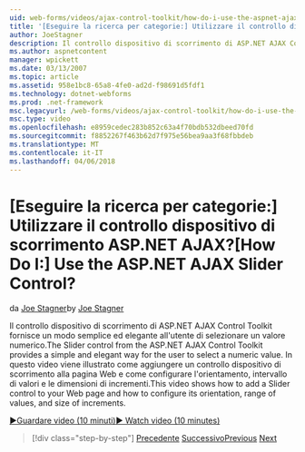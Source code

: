 ```yaml
---
uid: web-forms/videos/ajax-control-toolkit/how-do-i-use-the-aspnet-ajax-slider-control
title: '[Eseguire la ricerca per categorie:] Utilizzare il controllo dispositivo di scorrimento ASP.NET AJAX? | Microsoft Docs'
author: JoeStagner
description: Il controllo dispositivo di scorrimento di ASP.NET AJAX Control Toolkit fornisce un modo semplice ed elegante all'utente di selezionare un valore numerico. Questo video viene illustrato come Active Directory...
ms.author: aspnetcontent
manager: wpickett
ms.date: 03/13/2007
ms.topic: article
ms.assetid: 958e1bc8-65a8-4fe0-ad2d-f98691d5fdf1
ms.technology: dotnet-webforms
ms.prod: .net-framework
msc.legacyurl: /web-forms/videos/ajax-control-toolkit/how-do-i-use-the-aspnet-ajax-slider-control
msc.type: video
ms.openlocfilehash: e8959cedec283b852c63a4f70bdb532dbeed70fd
ms.sourcegitcommit: f8852267f463b62d7f975e56bea9aa3f68fbbdeb
ms.translationtype: MT
ms.contentlocale: it-IT
ms.lasthandoff: 04/06/2018
---
```

<a name="how-do-i-use-the-aspnet-ajax-slider-control"></a><span data-ttu-id="0ffd5-105">[Eseguire la ricerca per categorie:] Utilizzare il controllo dispositivo di scorrimento ASP.NET AJAX?</span><span class="sxs-lookup"><span data-stu-id="0ffd5-105">[How Do I:] Use the ASP.NET AJAX Slider Control?</span></span>
====================
<span data-ttu-id="0ffd5-106">da [Joe Stagner](https://github.com/JoeStagner)</span><span class="sxs-lookup"><span data-stu-id="0ffd5-106">by [Joe Stagner](https://github.com/JoeStagner)</span></span>

<span data-ttu-id="0ffd5-107">Il controllo dispositivo di scorrimento di ASP.NET AJAX Control Toolkit fornisce un modo semplice ed elegante all'utente di selezionare un valore numerico.</span><span class="sxs-lookup"><span data-stu-id="0ffd5-107">The Slider control from the ASP.NET AJAX Control Toolkit provides a simple and elegant way for the user to select a numeric value.</span></span> <span data-ttu-id="0ffd5-108">In questo video viene illustrato come aggiungere un controllo dispositivo di scorrimento alla pagina Web e come configurare l'orientamento, intervallo di valori e le dimensioni di incrementi.</span><span class="sxs-lookup"><span data-stu-id="0ffd5-108">This video shows how to add a Slider control to your Web page and how to configure its orientation, range of values, and size of increments.</span></span>

[<span data-ttu-id="0ffd5-109">&#9654;Guardare video (10 minuti)</span><span class="sxs-lookup"><span data-stu-id="0ffd5-109">&#9654; Watch video (10 minutes)</span></span>](https://channel9.msdn.com/Blogs/ASP-NET-Site-Videos/how-do-i-use-the-aspnet-ajax-slider-control)

> [!div class="step-by-step"]
> <span data-ttu-id="0ffd5-110">[Precedente](how-do-i-use-the-aspnet-ajax-confirmbutton-extender.md)
> [Successivo](how-do-i-use-the-aspnet-ajax-autocomplete-control.md)</span><span class="sxs-lookup"><span data-stu-id="0ffd5-110">[Previous](how-do-i-use-the-aspnet-ajax-confirmbutton-extender.md)
[Next](how-do-i-use-the-aspnet-ajax-autocomplete-control.md)</span></span>

